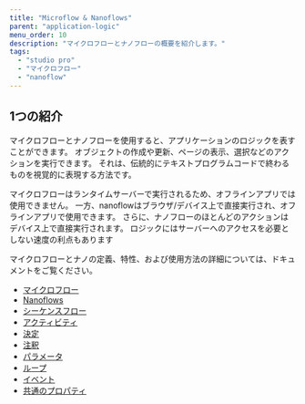 ```yaml
---
title: "Microflow & Nanoflows"
parent: "application-logic"
menu_order: 10
description: "マイクロフローとナノフローの概要を紹介します。"
tags:
  - "studio pro"
  - "マイクロフロー"
  - "nanoflow"
---
```


## 1つの紹介

マイクロフローとナノフローを使用すると、アプリケーションのロジックを表すことができます。 オブジェクトの作成や更新、ページの表示、選択などのアクションを実行できます。 それは、伝統的にテキストプログラムコードで終わるものを視覚的に表現する方法です。

マイクロフローはランタイムサーバーで実行されるため、オフラインアプリでは使用できません。 一方、nanoflowはブラウザ/デバイス上で直接実行され、オフラインアプリで使用できます。 さらに、ナノフローのほとんどのアクションはデバイス上で直接実行されます。 ロジックにはサーバーへのアクセスを必要としない速度の利点もあります

マイクロフローとナノの定義、特性、および使用方法の詳細については、ドキュメントをご覧ください。

* [マイクロフロー](マイクロフロー)
* [Nanoflows](ナノフロー)
* [シーケンスフロー](sequence-flow)
* [アクティビティ](アクティビティ)
* [決定](意思決定|意思決定|意思決定|意思決定|意思決定|意思決定|意思決定||意思決定|意思決定|)
* [注釈](アノテーション:)
* [パラメータ](パラメータ)
* [ループ](ループ)
* [イベント](イベント)
* [共通のプロパティ](microflow-element-common-properties)